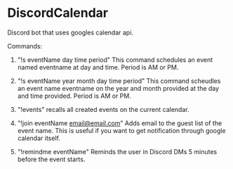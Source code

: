 # DiscordCalendar
Discord bot that uses googles calendar api.

Commands:
1. "!s eventName day time period"
  This command schedules an event named eventname at day and time. Period is AM or PM.
  
2. "!s eventName year month day time period"
  This command scheudles an event name eventname on the year and month provided at the day and time provided. Period is AM or PM.
  
3. "!events"
  recalls all created events on the current calendar.

4. "!join eventName email@email.com"
  Adds email to the guest list of the event name. This is useful if you want to get notification through google calendar itself.
  
5. "!remindme eventName"
  Reminds the user in Discord DMs 5 minutes before the event starts.
  
